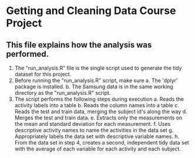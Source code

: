 # Getting and Cleaning Data Course Project
## This file explains how the analysis was performed.

1.  The "run_analysis.R" file is the single script used to generate the tidy dataset for this project.
2.  Before running the "run_analysis.R" script, make sure 
    a.  The 'dplyr' package is installed.
    b. The Samsung data is in the same working directory as the "run_analysis.R" script.
3.  The script performs the following steps during execution
	a.  Reads the activity labels into a table
	b.  Reads the column names into a table
	c.  Reads the test and train data, merging the subject id's along the way
	d.  Merges the test and train data.
	e.  Extracts only the measurements on the mean and standard deviation for each measurement.
	f.  Uses descriptive activity names to name the activities in the data set
	g.  Appropriately labels the data set with descriptive variable names.
	h.  From the data set in step 4, creates a second, independent tidy data set with the average of each variable for each activity and each subject.


